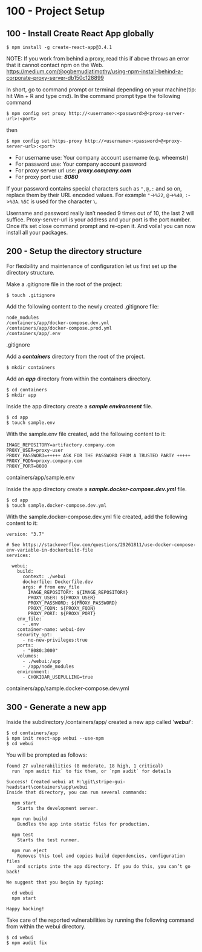 # 100 - Project Setup

## 100 - Install Create React App globally

```
$ npm install -g create-react-app@3.4.1
```

NOTE: If you work from behind a proxy, read this if above throws an error that it cannot contact npm on the Web. https://medium.com/@ogbemudiatimothy/using-npm-install-behind-a-corporate-proxy-server-db150c128899

In short, go to command prompt or terminal depending on your machine(tip: hit Win + R and type cmd). In the command prompt type the following command 

```
$ npm config set proxy http://<username>:<password>@<proxy-server-url>:<port>
```

then 
 
 ```
 $ npm config set https-proxy http://<username>:<password>@<proxy-server-url>:<port>
 ``` 

- For username use: Your company account username (e.g. wheemstr)
- For password use: Your company account password
- For proxy server url use: ***proxy.company.com***
- For proxy port use: ***8080***

If your password contains special characters such as ```",@,:``` and so on, replace them by their URL encoded values. For example ```"```->```%22```, ```@```->```%40```, ```:```->```%3A```. ```%5C``` is used for the character ```\```.

Username and password really isn’t needed 9 times out of 10, the last 2 will suffice. Proxy-server-url is your address and your port is the port number. Once it’s set close command prompt and re-open it. And voila! you can now install all your packages.

## 200 - Setup the directory structure

For flexibility and maintenance of configuration let us first set up the directory structure.

Make a .gitignore file in the root of the project: 

```
$ touch .gitignore
```

Add the following content to the newly created .gitignore file:

```
node_modules
/containers/app/docker-compose.dev.yml
/containers/app/docker-compose.prod.yml
/containers/app/.env
```
.gitignore

Add a ***containers*** directory from the root of the project.

```
$ mkdir containers
```

Add an ***app*** directory from within the containers directory.

```
$ cd containers
$ mkdir app
```

Inside the app directory create a ***sample environment*** file.

```
$ cd app
$ touch sample.env
```

With the sample.env file created, add the following content to it:

```
IMAGE_REPOSITORY=artifactory.company.com
PROXY_USER=proxy-user
PROXY_PASSWORD=+++++ ASK FOR THE PASSWORD FROM A TRUSTED PARTY +++++
PROXY_FQDN=proxy.company.com
PROXY_PORT=8080
```
containers/app/sample.env

Inside the app directory create a ***sample.docker-compose.dev.yml*** file.

```
$ cd app
$ touch sample.docker-compose.dev.yml
```

With the sample.docker-compose.dev.yml file created, add the following content to it:

```
version: "3.7"

# See https://stackoverflow.com/questions/29261811/use-docker-compose-env-variable-in-dockerbuild-file
services:

  webui:
    build:
      context: ./webui
      dockerfile: Dockerfile.dev
      args: # from env_file
        IMAGE_REPOSITORY: ${IMAGE_REPOSITORY}
        PROXY_USER: ${PROXY_USER}
        PROXY_PASSWORD: ${PROXY_PASSWORD}
        PROXY_FQDN: ${PROXY_FQDN}
        PROXY_PORT: ${PROXY_PORT}
    env_file:
      - .env
    container-name: webui-dev
    security_opt:
      - no-new-privileges:true      
    ports:
      - "8080:3000"
    volumes:
      - ./webui:/app
      - /app/node_modules
    environment:
      - CHOKIDAR_USEPULLING=true
```
containers/app/sample.docker-compose.dev.yml

## 300 - Generate a new app

Inside the subdirectory /containers/app/ created a new app called '***webui***':

```
$ cd containers/app
$ npm init react-app webui --use-npm
$ cd webui
```

You will be prompted as follows:

```
found 27 vulnerabilities (8 moderate, 18 high, 1 critical)
  run `npm audit fix` to fix them, or `npm audit` for details

Success! Created webui at H:\git\stripe-gui-headstart\containers\app\webui
Inside that directory, you can run several commands:

  npm start
    Starts the development server.

  npm run build
    Bundles the app into static files for production.

  npm test
    Starts the test runner.

  npm run eject
    Removes this tool and copies build dependencies, configuration files
    and scripts into the app directory. If you do this, you can’t go back!

We suggest that you begin by typing:

  cd webui
  npm start

Happy hacking!
```

Take care of the reported vulnerabilities by running the following command from within the webui directory.

```
$ cd webui
$ npm audit fix
```
